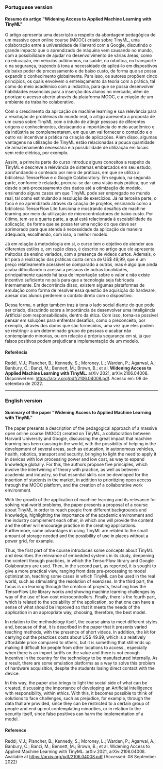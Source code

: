 ### Portuguese version
#### Resumo do artigo "Widening Access to Applied Machine Learning with TinyML"

O artigo apresenta uma descrição a respeito da abordagem pedagógica de um massive open online course (MOOC) criado sobre TinyML, uma colaboração entre a universidade de Harvard com a Google, discutindo o grande impacto que o aprendizado de máquina vem causando no mundo, com a possibilidade de ajudar no desenvolvimento de várias áreas, como na educação, em veículos autônomos, na saúde, na robótica, no transporte e na segurança, trazendo à tona a necessidade de aplicá-lo em dispositivos de baixo poder de processamento e de baixo custo, de forma que se possa expandir o conhecimento globalmente. Para isso, os autores propõem cinco princípios, os quais envolvem o entrelaçamento da teoria com a prática, tal como do meio acadêmico com a indústria, para que se possa desenvolver habilidades essenciais para a inserção dos alunos no mercado, além de priorizar o acesso aberto através da plataforma MOOC, e a criação de um ambiente de trabalho colaborativo. 

Com o crescimento da aplicação de machine learning e sua relevância para a resolução de problemas do mundo real, o artigo apresenta a proposta de um curso sobre TinyML com o intuito de atingir pessoas de diferentes origens e conhecimentos, destacando a importância do meio acadêmico e da indústria se complementarem, em que um vai fornecer o conteúdo e o outro vai incentivar a prática na criação de aplicações. Além disso, algumas vantagens na utilização de TinyML estão relacionadas a pouca quantidade de armazenamento necessária e a possibilidade de utilização em locais sem rede elétrica, por exemplo.

Assim, a primeira parte do curso introduz alguns conceitos a respeito de TinyML e descreve a relevância de sistemas embarcados em seu estudo, aprofundando o conteúdo por meio de práticas, em que se utiliza a biblioteca TensorFlow e o Google Colaboratory. Em seguida, na segunda parte, conforme é relatado, procura-se dar uma visão mais prática, que vai desde o pré-processamento dos dados até a otimização do modelo, ensinando alguns casos em que TinyML pode ser empregado no mundo real, tal como estimulando a resolução de exercícios. Já na terceira parte, o foco é no aprendizado através da criação de projetos, ensinando como a biblioteca TensorFlow Lite funciona e mostrando desafios de machine learning por meio da utilização de microcontroladores de baixo custo. Por último, tem-se a quarta parte, a qual está relacionada à escalabilidade da aplicação, de forma que se possa ter uma noção do que deve ser aprimorado para que atenda à necessidade da aplicação de maneira adequada, escolhendo, com isso, o melhor modelo.

Já em relação à metodologia em si, o curso tem o objetivo de atender aos diferentes estilos e, em razão disso, é descrito no artigo que ele apresenta métodos de ensino variados, com a presença de vídeos curtos. Ademais, o kit para a realização das práticas custa cerca de US$ 49,99, que é um preço relativamente acessível se comparado a outros, mas é algo que ainda acaba dificultando o acesso a pessoas de outras localidades, principalmente quando há taxa de importação sobre o valor e não existe incentivo suficiente no país para que a tecnologia seja fabricada internamente. Em decorrência disso, existem algumas plataformas de emulação como forma de resolver essa questão de aquisição do hardware, apesar dos alunos perderem o contato direto com o dispositivo.

Dessa forma, o artigo também traz à tona o lado social diante do que pode ser criado, discutindo sobre a importância de desenvolver uma Inteligência Artificial com responsabilidade, dentro da ética. Com isso, torna-se possível pensar em soluções para enfrentar desafios, como o preconceito, por exemplo, através dos dados que são fornecidos, uma vez que eles podem se restringir a um determinado grupo de pessoas e acabar não contemplando minorias, ou em relação à própria segurança em si, já que falsos positivos podem prejudicar a implementação de um modelo.

#### Referência
Reddi, V.J.; Plancher, B.; Kennedy, S.; Moroney, L.; Warden, P.; Agarwal, A.; Banbury, C.; Banzi, M.; Bennett, M.; Brown, B.; et al.
**Widening Access to Applied Machine Learning with TinyML.** arXiv 2021, arXiv:2106.04008. Disponível em: https://arxiv.org/pdf/2106.04008.pdf. Acesso em: 08 de setembro de 2022.

---

### English version
#### Summary of the paper "Widening Access to Applied Machine Learning with TinyML"

The paper presents a description of the pedagogical approach of a massive open online course (MOOC) created on TinyML, a collaboration between Harvard University and Google, discussing the great impact that machine learning has been causing in the world, with the possibility of helping in the development of several areas, such as education, in autonomous vehicles, health, robotics, transport and security, bringing to light the need to apply it in devices with low processing power and low cost, as way to expand knowledge globally. For this, the authors propose five principles, which involve the intertwining of theory with practice, as well as between academia and industry, so that essential skills can be developed for the insertion of students in the market, in addition to prioritizing open access through the MOOC platform, and the creation of a collaborative work environment.

With the growth of the application of machine learning and its relevance for solving real-world problems, the paper presents a proposal of a course about TinyML in order to reach people from different backgrounds and knowledge, highlighting the importance of the academic environment and the industry complement each other, in which one will provide the content and the other will encourage practice in the creating applications. Furthermore, some advantages in using TinyML are related to the small amount of storage needed and the possibility of use in places without a power grid, for example.

Thus, the first part of the course introduces some concepts about TinyML and describes the relevance of embedded systems in its study, deepening the content through practices, in which the TensorFlow library and Google Colaboratory are used. Then, in the second part, as reported, it is sought to give a more practical view, ranging from data pre-processing to model optimization, teaching some cases in which TinyML can be used in the real world, such as stimulating the resolution of exercises. In the third part, the focus is on learning through the creation of projects, teaching how the TensorFlow Lite library works and showing machine learning challenges  by way of the use of low-cost microcontrollers. Finally, there is the fourth part, which is related to the scalability of the application, so that one can have a sense of what should be improved so that it meets the needs of the application in an appropriate way, choosing, therefore, the best model. 

In relation to the methodology itself, the course aims to meet different styles and, because of that, it is described in the paper that it presents varied teaching methods, with the presence of short videos. In addition, the kit for carrying out the practices costs about US$ 49.99, which is a relatively affordable price compared to others, but it is something that still ends up making it difficult for people from other locations to access., especially when there is an import tariffs on the value and there is not enough incentive in the country for the technology to be manufactured internally. As a result, there are some emulation platforms as a way to solve this problem of hardware acquisition, despite the students losing direct contact with the device.

In this way, the paper also brings to light the social side of what can be created, discussing the importance of developing an Artificial Intelligence with responsibility, within ethics. With this, it becomes possible to think of solutions to face challenges, such as prejudice, for example, through the data that are provided, since they can be restricted to a certain group of people and end up not contemplating minorities, or in relation to the security itself, since false positives can harm the implementation of a model.






#### Reference
Reddi, V.J.; Plancher, B.; Kennedy, S.; Moroney, L.; Warden, P.; Agarwal, A.; Banbury, C.; Banzi, M.; Bennett, M.; Brown, B.; et al.
Widening Access to Applied Machine Learning with TinyML. arXiv 2021, arXiv:2106.04008. Available at https://arxiv.org/pdf/2106.04008.pdf (Accessed: 08 September 2022)